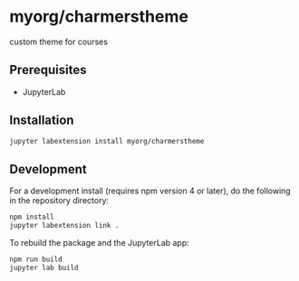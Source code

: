 # myorg/charmerstheme

custom theme for courses

## Prerequisites

* JupyterLab

## Installation

```bash
jupyter labextension install myorg/charmerstheme
```

## Development

For a development install (requires npm version 4 or later), do the following in the repository directory:

```bash
npm install
jupyter labextension link .
```

To rebuild the package and the JupyterLab app:

```bash
npm run build
jupyter lab build
```
